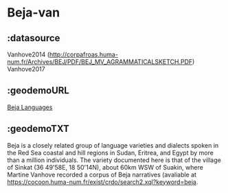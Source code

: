 # Beja-van

## :datasource

Vanhove2014 (http://corpafroas.huma-num.fr/Archives/BEJ/PDF/BEJ_MV_AGRAMMATICALSKETCH.PDF) Vanhove2017

## :geodemoURL 

[Beja Languages](http://www.ethnologue.com/language/bej)

## :geodemoTXT 

Beja is a closely related group of language varieties and dialects spoken in the Red Sea coastal and hill regions in Sudan, Eritrea, and Egypt by more than a million individuals. The variety documented here is that of the village of Sinkat (36 49'58E, 18 50'14N), about 60km WSW of Suakin, where Martine Vanhove recorded a corpus of Beja narratives (avaliable at https://cocoon.huma-num.fr/exist/crdo/search2.xql?keyword=beja.

